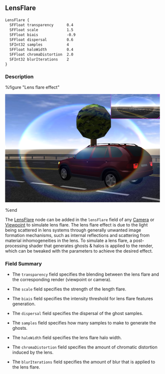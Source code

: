 ## LensFlare

```
LensFlare {
  SFFloat transparency      0.4
  SFFloat scale             1.5
  SFFloat biais             -0.9
  SFFloat dispersal         0.6
  SFInt32 samples           4
  SFFloat haloWidth         0.4
  SFFloat chromaDistortion  2.0
  SFInt32 blurIterations    2
}
```

### Description

%figure "Lens flare effect"

![lens_flare.png](images/lens_flare.png)

%end

The [LensFlare](#lensflare) node can be added in the `lensFlare` field of any [Camera](camera.md) or [Viewpoint](viewpoint.md) to simulate lens flare.
The lens flare effect is due to the light being scattered in lens systems through generally unwanted image formation mechanisms, such as internal reflections and scattering from material inhomogeneities in the lens.
To simulate a lens flare, a post-processing shader that generates ghosts & halos is applied to the render, which can be tweaked with the parameters to achieve the desired effect.

### Field Summary

- The `transparency` field specifies the blending between the lens flare and the corresponding render (viewpoint or camera).

- The `scale` field specifies the strength of the length flare.

- The `biais` field specifies the intensity threshold for lens flare features generation.

- The `dispersal` field specifies the dispersal of the ghost samples.

- The `samples` field specifies how many samples to make to generate the ghosts.

- The `haloWidth` field specifies the lens flare halo width.

- The `chromaDistortion` field specifies the amount of chromatic distortion induced by the lens.

- The `blurIterations` field specifies the amount of blur that is applied to the lens flare.
